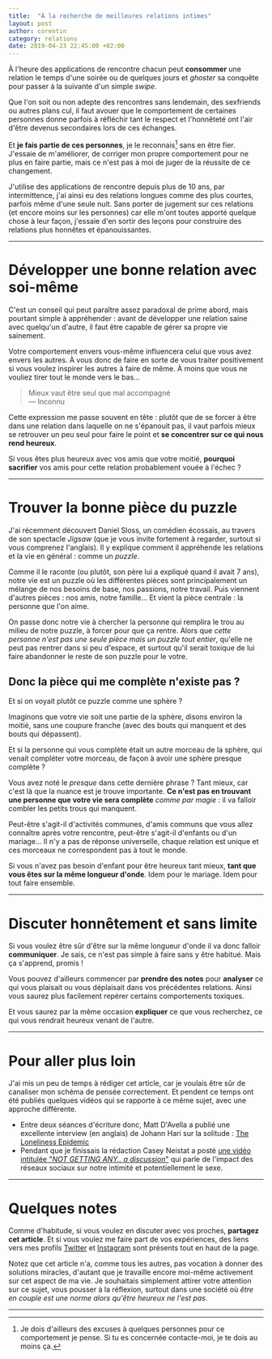 ```yaml
---
title:  "À la recherche de meilleures relations intimes"
layout: post
author: corentin
category: relations
date: 2019-04-23 22:45:00 +02:00
---
```


À l'heure des applications de rencontre chacun peut **consommer** une relation le temps d'une soirée ou de quelques jours et *ghoster* sa conquête pour passer à la suivante d'un simple *swipe*.

Que l'on soit ou non adepte des rencontres sans lendemain, des sexfriends ou autres plans cul, il faut avouer que le comportement de certaines personnes donne parfois à réfléchir tant le respect et l'honnêteté ont l'air d'être devenus secondaires lors de ces échanges.

Et **je fais partie de ces personnes**, je le reconnais[^1] sans en être fier. J'essaie de m'améliorer, de corriger mon propre comportement pour ne plus en faire partie, mais ce n'est pas à moi de juger de la réussite de ce changement.

J'utilise des applications de rencontre depuis plus de 10 ans, par intermittence, j'ai ainsi eu des relations longues comme des plus courtes, parfois même d'une seule nuit. Sans porter de jugement sur ces relations (et encore moins sur les personnes) car elle m'ont toutes apporté quelque chose à leur façon, j'essaie d'en sortir des leçons pour construire des relations plus honnêtes et épanouissantes.

---

# Développer une bonne relation avec soi-même

C'est un conseil qui peut paraître assez paradoxal de prime abord, mais pourtant simple à appréhender : avant de développer une relation saine avec quelqu'un d'autre, il faut être capable de gérer sa propre vie sainement.

Votre comportement envers vous-même influencera celui que vous avez envers les autres. À vous donc de faire en sorte de vous traiter positivement si vous voulez inspirer les autres à faire de même. À moins que vous ne vouliez tirer tout le monde vers le bas…

> Mieux vaut être seul que mal accompagné  
> — Inconnu

Cette expression me passe souvent en tête : plutôt que de se forcer à être dans une relation dans laquelle on ne s'épanouit pas, il vaut parfois mieux se retrouver un peu seul pour faire le point et **se concentrer sur ce qui nous rend heureux**.

Si vous êtes plus heureux avec vos amis que votre moitié, **pourquoi sacrifier** vos amis pour cette relation probablement vouée à l'échec ?

---

# Trouver la bonne pièce du puzzle

J'ai récemment découvert Daniel Sloss, un comédien écossais, au travers de son spectacle *Jigsaw* (que je vous invite fortement à regarder, surtout si vous comprenez l'anglais). Il y explique comment il appréhende les relations et la vie en général : comme un *puzzle*.

Comme il le raconte (ou plutôt, son père lui a expliqué quand il avait 7 ans), notre vie est un puzzle où les différentes pièces sont principalement un mélange de nos besoins de base, nos passions, notre travail. Puis viennent d'autres pièces : nos amis, notre famille… Et vient la pièce centrale : la personne que l'on aime.

On passe donc notre vie à chercher la personne qui remplira le trou au milieu de notre puzzle, à forcer pour que ça rentre. Alors que *cette personne n'est pas une seule pièce mais un puzzle tout entier*, qu'elle ne peut pas rentrer dans si peu d'espace, et surtout qu'il serait toxique de lui faire abandonner le reste de son puzzle pour le votre.

## Donc la pièce qui me complète n'existe pas ?

Et si on voyait plutôt ce puzzle comme une sphère ?

Imaginons que votre vie soit une partie de la sphère, disons environ la moitié, sans une coupure franche (avec des bouts qui manquent et des bouts qui dépassent).

Et si la personne qui vous complète était un autre morceau de la sphère, qui venait compléter votre morceau, de façon à avoir une sphère presque complète ?

Vous avez noté le *presque* dans cette dernière phrase ? Tant mieux, car c'est là que la nuance est je trouve importante. **Ce n'est pas en trouvant une personne que votre vie sera complète** *comme par magie* : il va falloir combler les petits trous qui manquent.

Peut-être s'agit-il d'activités communes, d'amis communs que vous allez connaître après votre rencontre, peut-être s'agit-il d'enfants ou d'un mariage… Il n'y a pas de réponse universelle, chaque relation est unique et ces morceaux ne correspondent pas à tout le monde.

Si vous n'avez pas besoin d'enfant pour être heureux tant mieux, **tant que vous êtes sur la même longueur d'onde**. Idem pour le mariage. Idem pour tout faire ensemble.

---

# Discuter honnêtement et sans limite

Si vous voulez être sûr d'être sur la même longueur d'onde il va donc falloir **communiquer**. Je sais, ce n'est pas simple à faire sans y être habitué. Mais ça s'apprend, promis !

Vous pouvez d'ailleurs commencer par **prendre des notes** pour **analyser** ce qui vous plaisait ou vous déplaisait dans vos précédentes relations. Ainsi vous saurez plus facilement repérer certains comportements toxiques.

Et vous saurez par la même occasion **expliquer** ce que vous recherchez, ce qui vous rendrait heureux venant de l'autre.

---

# Pour aller plus loin

J'ai mis un peu de temps à rédiger cet article, car je voulais être sûr de canaliser mon schéma de pensée correctement. Et pendent ce temps ont été publiés quelques vidéos qui se rapporte à ce même sujet, avec une approche différente.

* Entre deux séances d'écriture donc, Matt D'Avella a publié une excellente interview (en anglais) de Johann Hari sur la solitude : [The Loneliness Epidemic](https://www.youtube.com/watch?v=m3aIQuMWJCA)
* Pendant que je finissais la rédaction Casey Neistat a posté [une vidéo intitulée "*NOT GETTING ANY.. a discussion*"](https://www.youtube.com/watch?v=wX9OLMNShPQ) qui parle de l'impact des réseaux sociaux sur notre intimité et potentiellement le sexe.

---

# Quelques notes

Comme d'habitude, si vous voulez en discuter avec vos proches, **partagez cet article**. Et si vous voulez me faire part de vos expériences, des liens vers mes profils [Twitter](https://twitter.com/viki53) et [Instagram](https://www.instagram.com/thisislifefr) sont présents tout en haut de la page.

Notez que cet article n'a, comme tous les autres, pas vocation à donner des solutions miracles, d'autant que je travaille encore moi-même activement sur cet aspect de ma vie. Je souhaitais simplement attirer votre attention sur ce sujet, vous pousser à la réflexion, surtout dans une société où *être en couple est une norme alors qu'être heureux ne l'est pas*.

---

[^1]: Je dois d'ailleurs des excuses à quelques personnes pour ce comportement je pense. Si tu es concernée contacte-moi, je te dois au moins ça.
